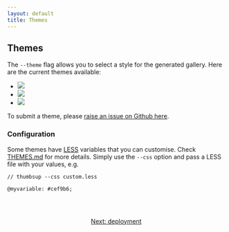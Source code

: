 ```yaml
---
layout: default
title: Themes
---
```


## Themes

The `--theme` flag allows you to select a style for the generated gallery.
Here are the current themes available:

<ul class="theme-gallery">
  <li><img src="/public/images/theme-default.png" /></li>
  <li><img src="/public/images/theme-placeholder.png" /></li>
  <li><img src="/public/images/theme-placeholder.png" /></li>
</ul>

To submit a theme, please [raise an issue on Github here](https://github.com/thumbsup/thumbsup).

### Configuration

Some themes have [LESS](http://lesscss.org/) variables that you can customise.
Check [THEMES.md](THEMES.md) for more details.
Simply use the `--css` option and pass a LESS file with your values, e.g.

```less
// thumbsup --css custom.less

@myvariable: #cef9b6;
```

<br />

<div style="margin: 2em 0; text-align: center;">
  <a class="btn btn-cta-primary" href="/docs/deployment">Next: deployment</a>
</div>
